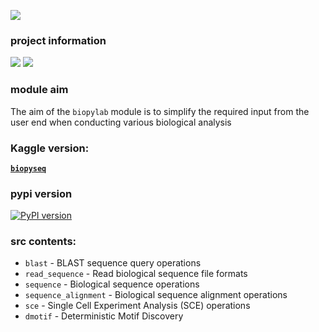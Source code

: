 ![](https://i.imgur.com/x1chlWl.png)

### **project information**
![](https://camo.githubusercontent.com/d38e6cc39779250a2835bf8ed3a72d10dbe3b05fa6527baa3f6f1e8e8bd056bf/68747470733a2f2f696d672e736869656c64732e696f2f62616467652f436f64652d507974686f6e2d696e666f726d6174696f6e616c3f7374796c653d666c6174266c6f676f3d707974686f6e266c6f676f436f6c6f723d776869746526636f6c6f723d326262633861) ![](https://badgen.net/badge/status/WIP/orange) 

### **module aim**
The aim of the <code>biopylab</code> module is to simplify the required input from the user end when conducting various biological analysis

### Kaggle version: 
**<code>[biopyseq](https://www.kaggle.com/datasets/shtrausslearning/biopylib)</code>**

### pypi version
[![PyPI version](https://badge.fury.io/py/biopylib.svg)](https://badge.fury.io/py/biopylib)

### **src** contents:
- <code>blast</code> - BLAST sequence query operations
- <code>read_sequence</code> - Read biological sequence file formats
- <code>sequence</code> - Biological sequence operations
- <code>sequence_alignment</code> - Biological sequence alignment operations
- <code>sce</code> - Single Cell Experiment Analysis (SCE) operations
- <code>dmotif</code> - Deterministic Motif Discovery
